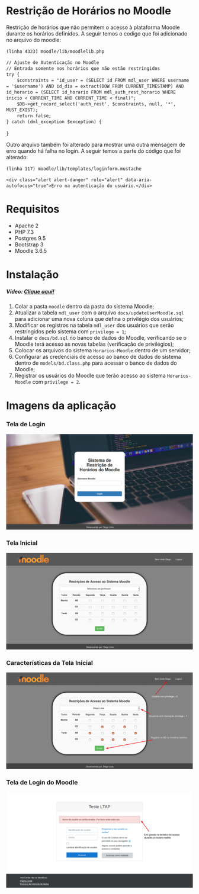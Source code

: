 # Restrição de Horários no Moodle
Restrição de horários que não permitem o acesso à plataforma Moodle durante os horários definidos. A seguir temos o codigo que foi adicionado no arquivo do moodle:
```
(linha 4323) moodle/lib/moodlelib.php
```
```
// Ajuste de Autenticação no Moodle
// Entrada somente nos horários que não estão restringidos
try {
    $constraints = "id_user = (SELECT id FROM mdl_user WHERE username = '$username') AND id_dia = extract(DOW FROM CURRENT_TIMESTAMP) AND id_horario = (SELECT id_horario FROM mdl_auth_rest_horario WHERE inicio < CURRENT_TIME AND CURRENT_TIME < final)";
    $DB->get_record_select('auth_rest', $constraints, null, '*', MUST_EXIST);
    return false;
} catch (dml_exception $exception) {

}
```
Outro arquivo também foi alterado para mostrar uma outra mensagem de erro quando há falha no login. A seguir temos a parte do código que foi alterado:

```
(linha 117) moodle/lib/templates/loginform.mustache
```
```
<div class="alert alert-danger" role="alert" data-aria-autofocus="true">Erro na autenticação do usuário.</div>
```

# Requisitos
* Apache 2
* PHP 7.3
* Postgres 9.5
* Bootstrap 3
* Moodle 3.6.5

 # Instalação
 ##### Vídeo: [Clique aqui!](https://youtu.be/jRXNcOxyj-E)
 1. Colar a pasta `moodle` dentro da pasta do sistema Moodle;
 2. Atualizar a tabela `mdl_user` com o arquivo `docs/updateUserMoodle.sql` para adicionar uma nova coluna que defina o privilégio dos usuários;
 3. Modificar os registros na tabela `mdl_user` dos usuários que serão restringidos pelo sistema com `privilege = 1`;
 4. Instalar o `docs/bd.sql` no banco de dados do Moodle, verificando se o Moodle terá acesso as novas tabelas (verificação de privilégios);
 5. Colocar os arquivos do sistema `Horarios-Moodle` dentro de um servidor;
 6. Configurar as credenciais de acesso ao banco de dados do sistema dentro de `models/bd.class.php` para acessar o banco de dados do Moodle;
 7. Registrar os usuários do Moodle que terão acesso ao sistema `Horarios-Moodle` com `privilege = 2`.
 

# Imagens da aplicação

### Tela de Login
![](https://github.com/DiegoL1M4/WORK__Horarios-Moodle/blob/master/docs/Imagens/login.png)

### Tela Inicial
![](https://github.com/DiegoL1M4/WORK__Horarios-Moodle/blob/master/docs/Imagens/home.png)

### Características da Tela Inicial
![](https://github.com/DiegoL1M4/WORK__Horarios-Moodle/blob/master/docs/Imagens/caracteristicas.png)

### Tela de Login do Moodle
![](https://github.com/DiegoL1M4/WORK__Horarios-Moodle/blob/master/docs/Imagens/moodle.png)
